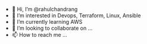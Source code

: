 - 👋 Hi, I’m @rahulchandrang
- 👀 I’m interested in Devops, Terraform, Linux, Ansible
- 🌱 I’m currently learning AWS
- 💞️ I’m looking to collaborate on ...
- 📫 How to reach me ...

<!---
rahulchandrang/rahulchandrang is a ✨ special ✨ repository because its `README.md` (this file) appears on your GitHub profile.
You can click the Preview link to take a look at your changes.
--->

